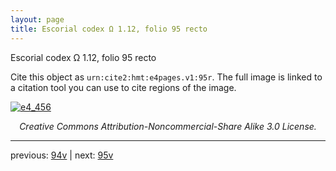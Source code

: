 ```yaml
---
layout: page
title: Escorial codex Ω 1.12, folio 95 recto
---
```


Escorial codex Ω 1.12, folio 95 recto

Cite this object as `urn:cite2:hmt:e4pages.v1:95r`.  The full image is linked to a citation tool you can use to cite regions of the image.

[![e4_456](http://www.homermultitext.org/iipsrv?IIIF=/project/homer/pyramidal/deepzoom/hmt/e4img/2017a/e4_456.tif/full/800,/0/default.jpg)](http://www.homermultitext.org/ict2/?urn=urn:cite2:hmt:e4img.2017a:e4_456) 

<p style="text-align: center; font-style: italic;">Creative Commons Attribution-Noncommercial-Share Alike 3.0 License.</p>

---

previous: [94v](../94v/) | next: [95v](../95v/)